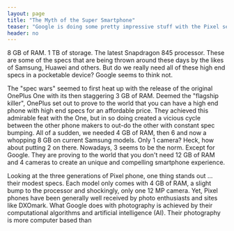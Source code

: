 ```yaml
---
layout: page
title: "The Myth of the Super Smartphone"
teaser: "Google is doing some pretty impressive stuff with the Pixel series, a modest phone by comparison"
header: no
---
```


8 GB of RAM. 1 TB of storage. The latest Snapdragon 845 processor. These are some of the specs that are being thrown around these days by the likes of Samsung, Huawei and others. But do we really need all of these high end specs in a pocketable device? Google seems to think not.

The "spec wars" seemed to first heat up with the release of the original OnePlus One with its then staggering 3 GB of RAM. Deemed the "flagship killer", OnePlus set out to prove to the world that you can have a high end phone with high end specs for an affordable price. They achieved this admirable feat with the One, but in so doing created a vicious cycle between the other phone makers to out-do the other with constant spec bumping. All of a sudden, we needed 4 GB of RAM, then 6 and now a whopping 8 GB on current Samsung models. Only 1 camera? Heck, how about putting 2 on there. Nowadays, 3 seems to be the norm. Except for Google. They are proving to the world that you don't need 12 GB of RAM and 4 cameras to create an unique and compelling smartphone experience.

Looking at the three generations of Pixel phone, one thing stands out ... their modest specs. Each model only comes with 4 GB of RAM, a slight bump to the processor and shockingly, only one 12 MP camera. Yet, Pixel phones have been generally well received by photo enthusiasts and sites like DXOmark. What Google does with photography is achieved by their computational algorithms and artificial intelligence (AI). Their photography is more computer based than 